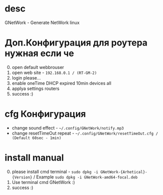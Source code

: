 # desc
GNetWork - Generate NetWork linux

# Доп.Конфигурация для роутера нужная если че
0. open default webbrouser
1. open web site - `192.168.0.1 / (RT-GM-2)`
2. login please...
3. enable oneTime DHCP expired 10min devices all
4. applya settings routers
5. success :)

# cfg Конфигурация
* change sound effect - `~/.config/GNetWork/notify.mp3`
* change resetTimeOut repeat - `~/.config/GNetWork/resetTimeOut.cfg / (Default 60sec - 1min)`

# install manual
0. please install cmd terminal - `sudo dpkg -i GNetWork-{Arhetical}-{Version}` / Example `sudo dpkg -i GNetWork-amd64-focal.deb`
1. Use terminal cmd GNetWork :)
2. success :)

